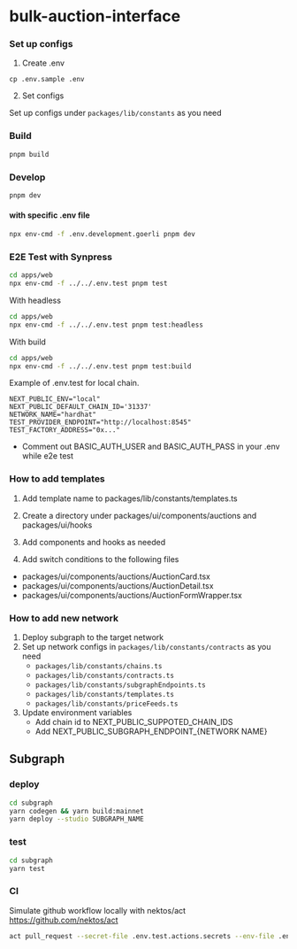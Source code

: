 # bulk-auction-interface

### Set up configs

1. Create .env

```
cp .env.sample .env
```

2. Set configs

Set up configs under `packages/lib/constants` as you need

### Build

```bash
pnpm build
```

### Develop

```bash
pnpm dev
```

#### with specific .env file

```bash
npx env-cmd -f .env.development.goerli pnpm dev
```

### E2E Test with Synpress

```bash
cd apps/web
npx env-cmd -f ../../.env.test pnpm test
```

With headless

```bash
cd apps/web
npx env-cmd -f ../../.env.test pnpm test:headless
```

With build

```bash
cd apps/web
npx env-cmd -f ../../.env.test pnpm test:build
```

Example of .env.test for local chain.

```
NEXT_PUBLIC_ENV="local"
NEXT_PUBLIC_DEFAULT_CHAIN_ID='31337'
NETWORK_NAME="hardhat"
TEST_PROVIDER_ENDPOINT="http://localhost:8545"
TEST_FACTORY_ADDRESS="0x..."
```

- Comment out BASIC_AUTH_USER and BASIC_AUTH_PASS in your .env while e2e test

### How to add templates

1. Add template name to packages/lib/constants/templates.ts

2. Create a directory under packages/ui/components/auctions and packages/ui/hooks

3. Add components and hooks as needed

4. Add switch conditions to the following files

- packages/ui/components/auctions/AuctionCard.tsx
- packages/ui/components/auctions/AuctionDetail.tsx
- packages/ui/components/auctions/AuctionFormWrapper.tsx

### How to add new network

1. Deploy subgraph to the target network
2. Set up network configs in `packages/lib/constants/contracts` as you need
   - `packages/lib/constants/chains.ts`
   - `packages/lib/constants/contracts.ts`
   - `packages/lib/constants/subgraphEndpoints.ts`
   - `packages/lib/constants/templates.ts`
   - `packages/lib/constants/priceFeeds.ts`
3. Update environment variables
   - Add chain id to NEXT_PUBLIC_SUPPOTED_CHAIN_IDS
   - Add NEXT_PUBLIC_SUBGRAPH_ENDPOINT\_{NETWORK NAME}

## Subgraph

### deploy

```bash
cd subgraph
yarn codegen && yarn build:mainnet
yarn deploy --studio SUBGRAPH_NAME
```

### test

```bash
cd subgraph
yarn test
```

### CI

Simulate github workflow locally with nektos/act
https://github.com/nektos/act

```bash
act pull_request --secret-file .env.test.actions.secrets --env-file .env.test.actions --artifact-server-path /PATH/TO/ARTIFACTS/ --artifact-server-addr $(ipconfig getifaddr en0)
```
